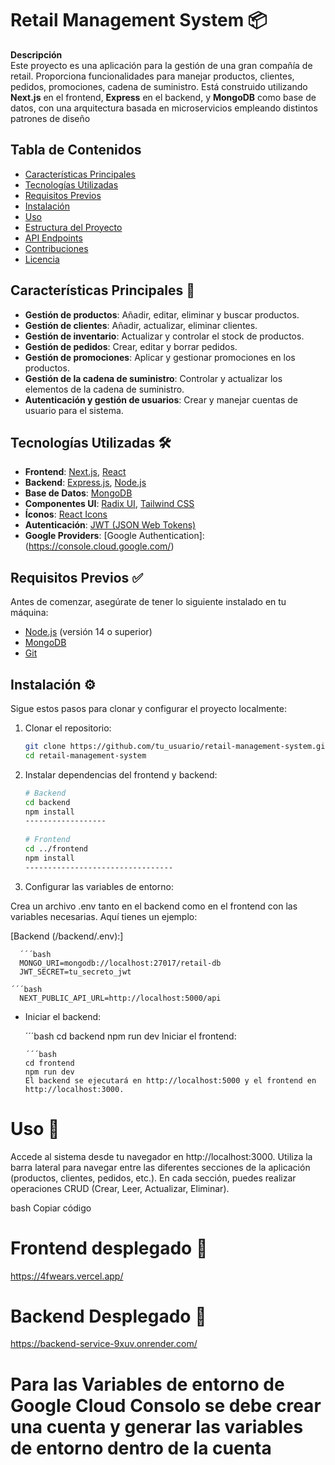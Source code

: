 # **Retail Management System** 📦

**Descripción**  
Este proyecto es una aplicación para la gestión de una gran compañía de retail. Proporciona funcionalidades para manejar productos, clientes, pedidos, promociones, cadena de suministro. Está construido utilizando **Next.js** en el frontend, **Express** en el backend, y **MongoDB** como base de datos, con una arquitectura basada en microservicios empleando distintos patrones de diseño

## **Tabla de Contenidos**

- [Características Principales](#características-principales)
- [Tecnologías Utilizadas](#tecnologías-utilizadas)
- [Requisitos Previos](#requisitos-previos)
- [Instalación](#instalación)
- [Uso](#uso)
- [Estructura del Proyecto](#estructura-del-proyecto)
- [API Endpoints](#api-endpoints)
- [Contribuciones](#contribuciones)
- [Licencia](#licencia)

## **Características Principales** 🎯

- **Gestión de productos**: Añadir, editar, eliminar y buscar productos.
- **Gestión de clientes**: Añadir, actualizar, eliminar clientes.
- **Gestión de inventario**: Actualizar y controlar el stock de productos.
- **Gestión de pedidos**: Crear, editar y borrar pedidos.
- **Gestión de promociones**: Aplicar y gestionar promociones en los productos.
- **Gestión de la cadena de suministro**: Controlar y actualizar los elementos de la cadena de suministro.
- **Autenticación y gestión de usuarios**: Crear y manejar cuentas de usuario para el sistema.

## **Tecnologías Utilizadas** 🛠️

- **Frontend**: [Next.js](https://nextjs.org/), [React](https://reactjs.org/)
- **Backend**: [Express.js](https://expressjs.com/), [Node.js](https://nodejs.org/)
- **Base de Datos**: [MongoDB](https://www.mongodb.com/)
- **Componentes UI**: [Radix UI](https://www.radix-ui.com/), [Tailwind CSS](https://tailwindcss.com/)
- **Íconos**: [React Icons](https://react-icons.github.io/react-icons/)
- **Autenticación**: [JWT (JSON Web Tokens)](https://jwt.io/)
- **Google Providers**: [Google Authentication]: (https://console.cloud.google.com/)
## **Requisitos Previos** ✅


Antes de comenzar, asegúrate de tener lo siguiente instalado en tu máquina:

- [Node.js](https://nodejs.org/en/download/) (versión 14 o superior)
- [MongoDB](https://www.mongodb.com/try/download/community)
- [Git](https://git-scm.com/)

## **Instalación** ⚙️

Sigue estos pasos para clonar y configurar el proyecto localmente:

1. Clonar el repositorio:

   ```bash
   git clone https://github.com/tu_usuario/retail-management-system.git
   cd retail-management-system
2. Instalar dependencias del frontend y backend:
   ```bash
   # Backend
   cd backend
   npm install
   ------------------
  
   # Frontend
   cd ../frontend
   npm install
   ---------------------------------
3. Configurar las variables de entorno:

Crea un archivo .env tanto en el backend como en el frontend con las variables necesarias. Aquí tienes un ejemplo:

   [Backend (/backend/.env):]

      ´´´bash
      MONGO_URI=mongodb://localhost:27017/retail-db
      JWT_SECRET=tu_secreto_jwt
     
    ´´´bash
      NEXT_PUBLIC_API_URL=http://localhost:5000/api
      
      
- Iniciar el backend:

    ´´´bash
      cd backend
      npm run dev
      Iniciar el frontend:

      ´´´bash
      cd frontend
      npm run dev
      El backend se ejecutará en http://localhost:5000 y el frontend en http://localhost:3000.

# Uso 🚀
Accede al sistema desde tu navegador en http://localhost:3000.
Utiliza la barra lateral para navegar entre las diferentes secciones de la aplicación (productos, clientes, pedidos, etc.).
En cada sección, puedes realizar operaciones CRUD (Crear, Leer, Actualizar, Eliminar).

bash
Copiar código



# Frontend desplegado 🚀
https://4fwears.vercel.app/


# Backend Desplegado 🚀
https://backend-service-9xuv.onrender.com/

# Para las Variables de entorno de Google Cloud Consolo se debe crear una cuenta y generar las variables de entorno dentro de la cuenta




